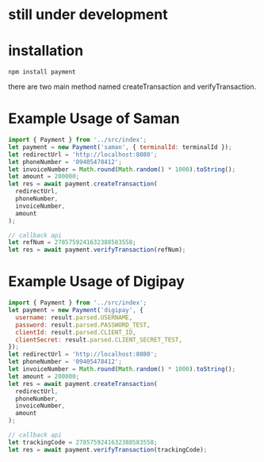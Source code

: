 # still under development

# installation
```
npm install payment
```
there are two main method named createTransaction and verifyTransaction.
# Example Usage of Saman

```js
import { Payment } from '../src/index';
let payment = new Payment('saman', { terminalId: terminalId });
let redirectUrl = 'http://localhost:8080';
let phoneNumber = '09405478412';
let invoiceNumber = Math.round(Math.random() * 1000).toString();
let amount = 200000;
let res = await payment.createTransaction(
  redirectUrl,
  phoneNumber,
  invoiceNumber,
  amount
);

// callback api
let refNum = 2785759241632388583558;
let res = await payment.verifyTransaction(refNum);
```

# Example Usage of Digipay

```js
import { Payment } from '../src/index';
let payment = new Payment('digipay', {
  username: result.parsed.USERNAME,
  password: result.parsed.PASSWORD_TEST,
  clientId: result.parsed.CLIENT_ID,
  clientSecret: result.parsed.CLIENT_SECRET_TEST,
});
let redirectUrl = 'http://localhost:8080';
let phoneNumber = '09405478412';
let invoiceNumber = Math.round(Math.random() * 1000).toString();
let amount = 200000;
let res = await payment.createTransaction(
  redirectUrl,
  phoneNumber,
  invoiceNumber,
  amount
);

// callback api
let trackingCode = 2785759241632388583558;
let res = await payment.verifyTransaction(trackingCode);
```
